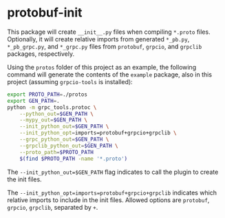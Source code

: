 # protobuf-init

This package will create `__init__.py` files when compiling `*.proto` files. Optionally, it will create relative imports from generated `*_pb.py`, `*_pb_grpc.py`, and `*_grpc.py` files from `protobuf`, `grpcio`, and `grpclib` packages, respectively.

Using the `protos` folder of this project as an example, the following command will generate the contents of the `example` package, also in this project (assuming `grpcio-tools` is installed):

```bash
export PROTO_PATH=./protos
export GEN_PATH=.
python -m grpc_tools.protoc \
    --python_out=$GEN_PATH \
    --mypy_out=$GEN_PATH \
    --init_python_out=$GEN_PATH \
    --init_python_opt=imports=protobuf+grpcio+grpclib \
    --grpc_python_out=$GEN_PATH \
    --grpclib_python_out=$GEN_PATH \
    --proto_path=$PROTO_PATH 
    $(find $PROTO_PATH -name '*.proto')
```

The `--init_python_out=$GEN_PATH` flag indicates to call the plugin to create the init files.

The `--init_python_opt=imports=protobuf+grpcio+grpclib` indicates which relative imports to include in the init files. Allowed options are `protobuf`, `grpcio`, `grpclib`, separated by `+`.
